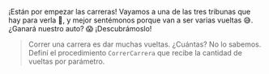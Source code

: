 <gs-attire attire-url="https://raw.githubusercontent.com/MumukiProject/mumuki-guia-gobstones-la-pedrera-secundaria/master/assets/attires/config_1587664720003.json"></gs-attire>

¡Están por empezar las carreras! Vayamos a una de las tres tribunas que hay para verla :eyes:, y mejor sentémonos porque van a ser varias vueltas :sweat_smile:. ¿Ganará nuestro auto? :scream: ¡Descubrámoslo!         

> Correr una carrera es dar muchas vueltas. ¿Cuántas? No lo sabemos. Definí el procedimiento `CorrerCarrera` que recibe la cantidad de vueltas por parámetro.